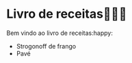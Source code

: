 # Livro de receitas:book::man_cook:

Bem vindo ao livro de receitas:happy:

- Strogonoff de frango
- Pavé
